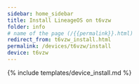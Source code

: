 ```yaml
---
sidebar: home_sidebar
title: Install LineageOS on t6vzw
folder: info
# name of the page (/{{permalink}}.html)
redirect_from: t6vzw_install.html
permalink: /devices/t6vzw/install
device: t6vzw
---
```

{% include templates/device_install.md %}
